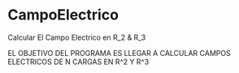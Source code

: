 # CampoElectrico
Calcular El Campo Electrico en R_2 &amp; R_3

EL OBJETIVO DEL PROGRAMA ES LLEGAR A CALCULAR CAMPOS ELECTRICOS DE N CARGAS EN R^2 Y R^3 
